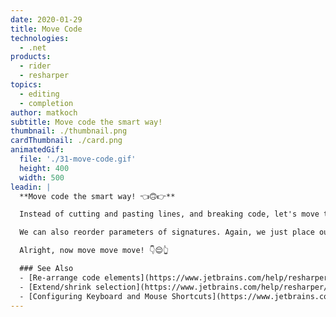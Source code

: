 ```yaml
---
date: 2020-01-29
title: Move Code
technologies:
  - .net
products:
  - rider
  - resharper
topics:
  - editing
  - completion
author: matkoch
subtitle: Move code the smart way!
thumbnail: ./thumbnail.png
cardThumbnail: ./card.png
animatedGif:
  file: './31-move-code.gif'
  height: 400
  width: 500
leadin: |
  **Move code the smart way! 👈🙃👉**

  Instead of cutting and pasting lines, and breaking code, let's move things semantically: First we put our caret on the code intended to be moved. Then, we use **Code | Move Statement Up/Down** to rearrange it. Despite the refactoring name, this also works for methods, properties and other members. Placing the caret at the closing brace of a block statement, like `if` or `while`, even lets us expand and shrink the scope.

  We can also reorder parameters of signatures. Again, we just place our caret on a particular parameter, and use **Code | Move Element Left/Right** to specify its new position. Note that if our method already has usages, we might consider using the **Change Signature** refactoring instead, which would update the argument order.

  Alright, now move move move! 👇😌👆

  ### See Also
  - [Re-arrange code elements](https://www.jetbrains.com/help/resharper/Coding_Assistance__Moving_Code_Elements.html)
  - [Extend/shrink selection](https://www.jetbrains.com/help/resharper/Coding_Assistance__Extend_Shrink_Selection.html)
  - [Configuring Keyboard and Mouse Shortcuts](https://www.jetbrains.com/help/rider/Configuring_Keyboard_and_Mouse_Shortcuts.html#)
---
```


